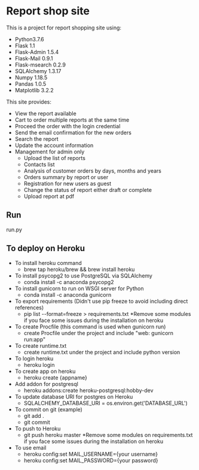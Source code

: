 # Report shop site

This is a project for report shopping site using:

- Python3.7.6
- Flask 1.1
- Flask-Admin 1.5.4
- Flask-Mail 0.9.1
- Flask-msearch 0.2.9
- SQLAlchemy 1.3.17
- Numpy 1.18.5
- Pandas 1.0.5
- Matplotlib 3.2.2

This site provides:
- View the report available
- Cart to order multiple reports at the same time
- Proceed the order with the login credential
- Send the email confirmation for the new orders
- Search the report
- Update the account information 
- Management for admin only
    - Upload the list of reports
    - Contacts list
    - Analysis of customer orders by days, months and years
    - Orders summary by report or user
    - Registration for new users as guest
    - Change the status of report either draft or complete
    - Upload report at pdf


## Run
run.py

## To deploy on Heroku
- To install heroku command
    - brew tap heroku/brew && brew install heroku
- To install psycopg2 to use PostgreSQL via SQLAlchemy
    - conda install -c anaconda psycopg2
- To install gunicorn to run on WSGI server for Python
    - conda install -c anaconda gunicorn
- To export requirements (Didn't use pip freeze to avoid including direct references)
    - pip list --format=freeze > requirements.txt
    *Remove some modules if you face some issues during the installation on heroku
- To create Procfile (this command is used when gunicorn run)
    - create Procfile under the project and include "web: gunicorn run:app"
- To create runtime.txt
    - create runtime.txt under the project and include python version
- To login heroku
    - heroku login
- To create app on heroku
    - heroku create {appname}
- Add addon for postgresql
    - heroku addons:create heroku-postgresql:hobby-dev
- To update database URI for postgres on Heroku
    - SQLALCHEMY_DATABASE_URI = os.environ.get('DATABASE_URL')
- To commit on git (example)
    - git add .
    - git commit
- To push to Heroku
    - git push heroku master
    *Remove some modules on requirements.txt if you face some issues during the installation on heroku
- To use email 
    - heroku config:set MAIL_USERNAME={your username}
    - heroku config:set MAIL_PASSWORD={your password}